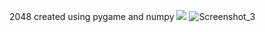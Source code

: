 2048 created using pygame and numpy
![](https://user-images.githubusercontent.com/65214402/163676276-ad345998-24dc-495e-a0b8-e4ad4778c6d1.png)
![Screenshot_3](https://user-images.githubusercontent.com/65214402/163676282-6ba422e8-8c8d-4025-ac33-6134362a3808.png)

